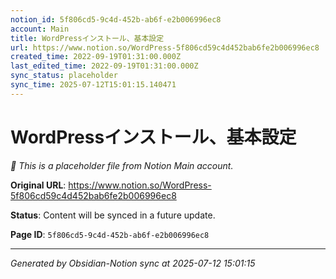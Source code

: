 ```yaml
---
notion_id: 5f806cd5-9c4d-452b-ab6f-e2b006996ec8
account: Main
title: WordPressインストール、基本設定
url: https://www.notion.so/WordPress-5f806cd59c4d452bab6fe2b006996ec8
created_time: 2022-09-19T01:31:00.000Z
last_edited_time: 2022-09-19T01:31:00.000Z
sync_status: placeholder
sync_time: 2025-07-12T15:01:15.140471
---
```


# WordPressインストール、基本設定

*🔄 This is a placeholder file from Notion Main account.*

**Original URL**: https://www.notion.so/WordPress-5f806cd59c4d452bab6fe2b006996ec8

**Status**: Content will be synced in a future update.

**Page ID**: `5f806cd5-9c4d-452b-ab6f-e2b006996ec8`

---

*Generated by Obsidian-Notion sync at 2025-07-12 15:01:15*
